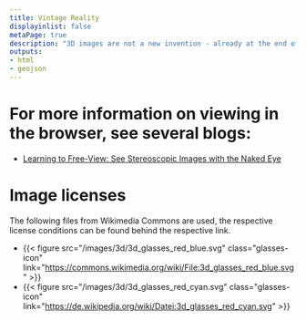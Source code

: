 ```yaml
---
title: Vintage Reality
displayinlist: false
metaPage: true
description: "3D images are not a new invention - already at the end of the 19th century there were 3D viewers..."
outputs:
- html
- geojson
---
```

# For more information on viewing in the browser, see several blogs:
* [Learning to Free-View: See Stereoscopic Images with the Naked Eye](https://stereoscopy.blog/2022/03/11/learning-to-free-view-see-stereoscopic-images-with-the-naked-eye/)

# Image licenses
The following files from Wikimedia Commons are used, the respective license conditions can be found behind the respective link.
* {{< figure src="/images/3d/3d_glasses_red_blue.svg" class="glasses-icon" link="https://commons.wikimedia.org/wiki/File:3d_glasses_red_blue.svg" >}}
* {{< figure src="/images/3d/3d_glasses_red_cyan.svg" class="glasses-icon" link="https://de.wikipedia.org/wiki/Datei:3d_glasses_red_cyan.svg" >}}
